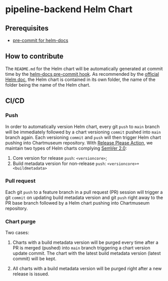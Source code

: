# pipeline-backend Helm Chart

## Prerequisites

- [pre-commit for helm-docs](https://github.com/norwoodj/helm-docs)

## How to contribute

The `README.md` for the Helm chart will be automatically generated at commit time by the [helm-docs pre-commit hook](https://github.com/norwoodj/helm-docs).
As recommended by the [official Helm doc](https://helm.sh/docs/topics/charts/#the-chart-file-structure), the Helm chart is contained in its own folder, the name of the folder being the name of the Helm chart.

## CI/CD

### Push
In order to automatically version Helm chart, every git `push` to `main` branch will be immediately followed by a chart versioning `commit` pushed into `main` branch again. Each versioning `commit` and `push` will then trigger Helm chart pushing into Chartmuseum repository. With [Release Please Action](https://github.com/google-github-actions/release-please-action), we maintain two types of Helm charts complying [SemVer 2.0](https://semver.org):
1. Core version for release `push`: `<versioncore>`;
2. Build metadata version for non-release `push`: `<versioncore>+<buildmetadata>`

### Pull request
Each git `push` to a feature branch in a pull request (PR) session will trigger a git `commit` on updating build metadata version and git `push` right away to the PR base branch followed by a Helm chart pushing into Chartmuseum repository.

### Chart purge
Two cases:
1. Charts with a build metadata version will be purged every time after a PR is merged (pushed) into `main` branch triggering a chart version update commit. The chart with the latest build metadata version (latest commit) will be kept.

2. All charts with a build metadata version will be purged right after a new release is issued.
